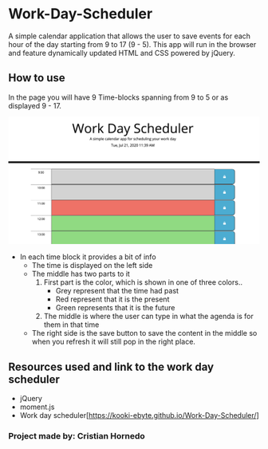 # Work-Day-Scheduler

A simple calendar application that allows the user to save events for each hour of the day starting from 9 to 17 (9 - 5). This app will run in the browser and feature dynamically updated HTML and CSS powered by jQuery.

## How to use

In the page you will have 9 Time-blocks spanning from 9 to 5 or as displayed 9 - 17.

![Work Day Scheduler](./Assets/WorkDayScheduler.png)

- In each time block it provides a bit of info
  - The time is displayed on the left side
  - The middle has two parts to it
    1. First part is the color, which is shown in one of three colors..
       - Grey represent that the time had past
       - Red represent that it is the present
       - Green represents that it is the future
    2. The middle is where the user can type in what the agenda is for them in that time
  - The right side is the save button to save the content in the middle so when you refresh it will still pop in the right place.

## Resources used and link to the work day scheduler

- jQuery
- moment.js
- Work day scheduler[https://kooki-ebyte.github.io/Work-Day-Scheduler/]

### Project made by: Cristian Hornedo
